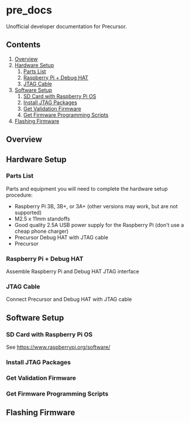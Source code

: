 # pre_docs

Unofficial developer documentation for Precursor.

## Contents

1. [Overview](#overview)
2. [Hardware Setup](#hardware-setup)
   1. [Parts List](#parts-list)
   2. [Raspberry Pi + Debug HAT](#raspberry-pi--debug-hat)
   3. [JTAG Cable](#jtag-cable)
3. [Software Setup](#software-setup)
   1. [SD Card with Raspberry Pi OS](#sd-card-with-raspberry-pi-os)
   2. [Install JTAG Packages](#install-jtag-packages)
   3. [Get Validation Firmware](#get-validation-firmware)
   4. [Get Firmware Programming Scripts](#get-firmware-programming-scripts)
4. [Flashing Firmware](#flashing-firmware)


## Overview


## Hardware Setup

### Parts List

Parts and equipment you will need to complete the hardware setup procedure:
- Raspberry Pi 3B, 3B+, or 3A+ (other versions may work, but are not supported)
- M2.5 x 11mm standoffs
- Good quality 2.5A USB power supply for the Raspberry Pi (don't use a cheap phone charger)
- Precursor Debug HAT with JTAG cable
- Precursor

### Raspberry Pi + Debug HAT

Assemble Raspberry Pi and Debug HAT JTAG interface

### JTAG Cable

Connect Precursor and Debug HAT with JTAG cable


## Software Setup

### SD Card with Raspberry Pi OS

See https://www.raspberrypi.org/software/

### Install JTAG Packages

### Get Validation Firmware

### Get Firmware Programming Scripts


## Flashing Firmware

